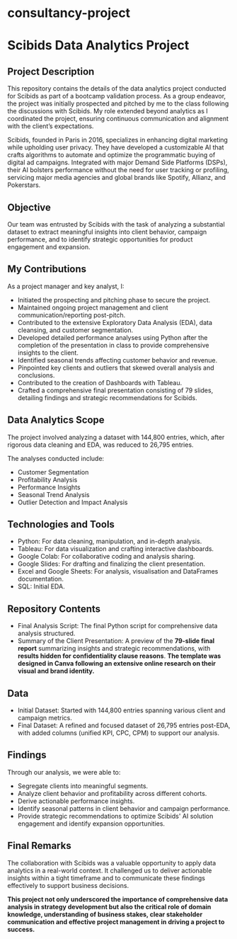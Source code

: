 # consultancy-project

# Scibids Data Analytics Project

## Project Description

This repository contains the details of the data analytics project conducted for Scibids as part of a bootcamp validation process. As a group endeavor, the project was initially prospected and pitched by me to the class following the discussions with Scibids. My role extended beyond analytics as I coordinated the project, ensuring continuous communication and alignment with the client’s expectations.

Scibids, founded in Paris in 2016, specializes in enhancing digital marketing while upholding user privacy. They have developed a customizable AI that crafts algorithms to automate and optimize the programmatic buying of digital ad campaigns. Integrated with major Demand Side Platforms (DSPs), their AI bolsters performance without the need for user tracking or profiling, servicing major media agencies and global brands like Spotify, Allianz, and Pokerstars.

## Objective

Our team was entrusted by Scibids with the task of analyzing a substantial dataset to extract meaningful insights into client behavior, campaign performance, and to identify strategic opportunities for product engagement and expansion.

## My Contributions

As a project manager and key analyst, I:

- Initiated the prospecting and pitching phase to secure the project.
- Maintained ongoing project management and client communication/reporting post-pitch.
- Contributed to the extensive Exploratory Data Analysis (EDA), data cleansing, and customer segmentation.
- Developed detailed performance analyses using Python after the completion of the presentation in class to provide comprehensive insights to the client.
- Identified seasonal trends affecting customer behavior and revenue.
- Pinpointed key clients and outliers that skewed overall analysis and conclusions.
- Contributed to the creation of Dashboards with Tableau.
- Crafted a comprehensive final presentation consisting of 79 slides, detailing findings and strategic recommendations for Scibids.
  
## Data Analytics Scope

The project involved analyzing a dataset with 144,800 entries, which, after rigorous data cleaning and EDA, was reduced to 26,795 entries. 

The analyses conducted include:
- Customer Segmentation
- Profitability Analysis
- Performance Insights
- Seasonal Trend Analysis
- Outlier Detection and Impact Analysis
  
## Technologies and Tools

- Python: For data cleaning, manipulation, and in-depth analysis.
- Tableau: For data visualization and crafting interactive dashboards.
- Google Colab: For collaborative coding and analysis sharing.
- Google Slides: For drafting and finalizing the client presentation.
- Excel and Google Sheets: For analysis, visualisation and DataFrames documentation.
- SQL: Initial EDA.
  
## Repository Contents

- Final Analysis Script: The final Python script for comprehensive data analysis structured.
- Summary of the Client Presentation: A preview of the **79-slide final report** summarizing insights and strategic recommendations, with **results hidden for confidentiality clause reasons**.
**The template was designed in Canva following an extensive online research on their visual and brand identity.**

## Data
- Initial Dataset: Started with 144,800 entries spanning various client and campaign metrics.
- Final Dataset: A refined and focused dataset of 26,795 entries post-EDA, with added columns (unified KPI, CPC, CPM) to support our analysis.

## Findings

Through our analysis, we were able to:

- Segregate clients into meaningful segments.
- Analyze client behavior and profitability across different cohorts.
- Derive actionable performance insights.
- Identify seasonal patterns in client behavior and campaign performance.
- Provide strategic recommendations to optimize Scibids' AI solution engagement and identify expansion opportunities.
  
## Final Remarks

The collaboration with Scibids was a valuable opportunity to apply data analytics in a real-world context. 
It challenged us to deliver actionable insights within a tight timeframe and to communicate these findings effectively to support business decisions.

**This project not only underscored the importance of comprehensive data analysis in strategy development but also the critical role of domain knowledge, understanding of business stakes, clear stakeholder communication and effective project management in driving a project to success.**

